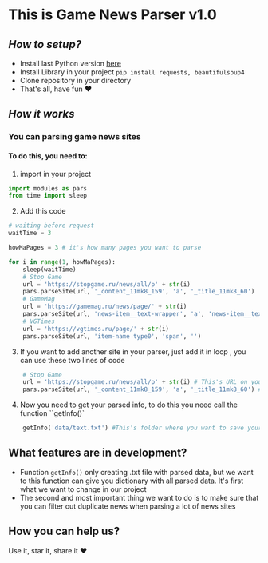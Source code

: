 # This is Game News Parser v1.0

## *How to setup?*

+ Install last Python version [here](https://www.python.org/downloads/)
+ Install Library in your project 
```pip install requests, beautifulsoup4```
+ Clone repository in your directory
+ That's all, have fun :heart:
## *How it works*

### You can parsing game news sites
#### To do this, you need to: 
1) import in your project
```python
import modules as pars
from time import sleep
```
2) Add this code
```python
# waiting before request
waitTime = 3

howMaPages = 3 # it's how many pages you want to parse

for i in range(1, howMaPages): 
    sleep(waitTime)
    # Stop Game
    url = 'https://stopgame.ru/news/all/p' + str(i) 
    pars.parseSite(url, '_content_11mk8_159', 'a', '_title_11mk8_60')
    # GameMag
    url = 'https://gamemag.ru/news/page/' + str(i) 
    pars.parseSite(url, 'news-item__text-wrapper', 'a', 'news-item__text')
    # VGTimes
    url = 'https://vgtimes.ru/page/' + str(i) 
    pars.parseSite(url, 'item-name type0', 'span', '')
```
3) If you want to add another site in your parser, just add it in loop , you can use these two lines of code
```python
    # Stop Game
    url = 'https://stopgame.ru/news/all/p' + str(i) # This's URL on your site, with page but without nomber of page
    pars.parseSite(url, '_content_11mk8_159', 'a', '_title_11mk8_60') # firs argument is's url to site | second argument it's where your div with title location | third argument it's your title attribute | fourth argument it's attribute class
```
4) Now you need to get your parsed info, to do this you need call the function ``getInfo()`
```python
    getInfo('data/text.txt') #This's folder where you want to save your parsed data
```
## What features are in development?
+ Function `getInfo()` only creating .txt file with parsed data, but we want to this function can give you dictionary with all parsed data. It's first what we want to change in our project
+ The second and most important thing we want to do is to make sure that you can filter out duplicate news when parsing a lot of news sites
## How you can help us?
Use it, star it, share it :heart:

